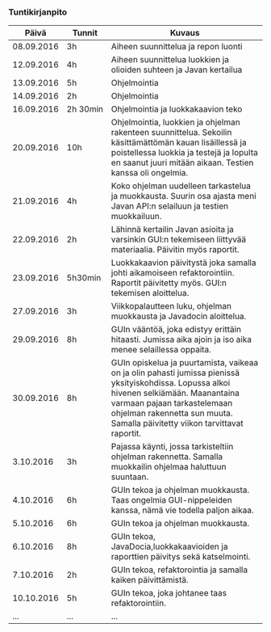 ### Tuntikirjanpito
Päivä | Tunnit | Kuvaus
--------------- | ----- | ------
08.09.2016 | 3h | Aiheen suunnittelua ja repon luonti
12.09.2016 |4h | Aiheen suunnittelua luokkien ja olioiden suhteen ja Javan kertailua 
13.09.2016 |5h | Ohjelmointia
14.09.2016 |2h | Ohjelmointia
16.09.2016 |2h 30min| Ohjelmointia ja luokkakaavion teko
20.09.2016 |10h | Ohjelmointia, luokkien ja ohjelman rakenteen suunnittelua. Sekoilin käsittämättömän kauan lisäillessä ja poistellessa luokkia ja testejä ja lopulta en saanut juuri mitään aikaan. Testien kanssa oli ongelmia.
21.09.2016 |4h |Koko ohjelman uudelleen tarkastelua ja muokkausta. Suurin osa ajasta meni Javan API:n selailuun ja testien muokkailuun.
22.09.2016 |2h |Lähinnä kertailin Javan asioita ja varsinkin GUI:n tekemiseen liittyvää materiaalia. Päivitin myös raportit.
23.09.2016 |5h30min |Luokkakaavion päivitystä joka samalla johti aikamoiseen refaktorointiin. Raportit päivitetty myös. GUI:n tekemisen aloittelua.
27.09.2016 |3h|Viikkopalautteen luku, ohjelman muokkausta ja Javadocin aloittelua. 
29.09.2016 |8h|GUIn vääntöä, joka edistyy erittäin hitaasti. Jumissa aika ajoin ja iso aika menee selaillessa oppaita. 
30.09.2016 |8h|GUIn opiskelua ja puurtamista, vaikeaa on ja olin pahasti jumissa pienissä yksityiskohdissa. Lopussa alkoi hivenen selkiämään. Maanantaina varmaan pajaan tarkastelemaan ohjelman rakennetta sun muuta. Samalla päivitetty viikon tarvittavat raportit.
3.10.2016 |3h|Pajassa käynti, jossa tarkisteltiin ohjelman rakennetta. Samalla muokkailin ohjelmaa haluttuun suuntaan.
4.10.2016 |6h|GUIn tekoa ja ohjelman muokkausta. Taas ongelmia GUI-nippeleiden kanssa, nämä vie todella paljon aikaa.
5.10.2016 |6h|GUIn tekoa ja ohjelman muokkausta.
6.10.2016 |8h|GUIn tekoa, JavaDocia,luokkakaavioiden ja raporttien päivitys sekä katselmointi.
7.10.2016 |2h|GUIn tekoa, refaktorointia ja samalla kaiken päivittämistä.
10.10.2016 |5h|GUIn tekoa, joka johtanee taas refaktorointiin.
... | ... | ...
